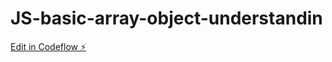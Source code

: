 # JS-basic-array-object-understandin

[Edit in Codeflow ⚡️](https://stackblitz.com/~/github.com/rohitgaidhane/JS-basic-array-object-understandin)